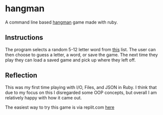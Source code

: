 # hangman

A command line based [hangman](https://en.wikipedia.org/wiki/Hangman_(game)) game made with ruby. 

## Instructions

The program selects a random 5-12 letter word from [this](https://raw.githubusercontent.com/first20hours/google-10000-english/master/google-10000-english-no-swears.txt) list. The user can then choose to guess a letter, a word, or save the game. The next time they play they can load a saved game and pick up where they left off.

## Reflection

This was my first time playing with I/O, Files, and JSON in Ruby. I think that due to my focus on this I disregarded some OOP concepts, but overall I am relatively happy with how it came out.

The easiest way to try this game is via replit.com [here](https://replit.com/@kaleobeo/hangman-1#.replit)
